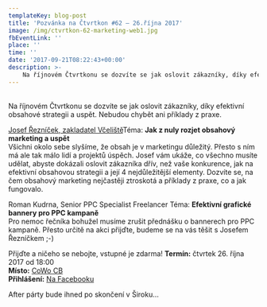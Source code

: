 ```yaml
---
templateKey: blog-post
title: 'Pozvánka na Čtvrtkon #62 – 26.října 2017'
image: /img/ctvrtkon-62-marketing-web1.jpg
fbEventLink: ''
place: ''
time: ''
date: '2017-09-21T08:22:43+00:00'
description: >-
    Na říjnovém Čtvrtkonu se dozvíte se jak oslovit zákazníky, díky efektivní obsahové strategii a uspět. Nebudou chybět ani příklady z praxe.Josef Řezníček, zakladatel VčelištěTéma: Jak...
---
```

[](http://ctvrtkon.cz/wp-content/uploads/ctvrtkon-62-marketing-web1.jpg)  
Na říjnovém Čtvrtkonu se dozvíte se jak oslovit zákazníky, díky efektivní obsahové strategii a uspět. Nebudou chybět ani příklady z praxe.

[Josef Řezníček, zakladatel Včeliště](https://vceliste.cz/)Téma: **Jak z nuly rozjet obsahový marketing a uspět**  
Všichni okolo sebe slyšíme, že obsah je v marketingu důležitý. Přesto s ním má ale tak málo lidí a projektů úspěch. Josef vám ukáže, co všechno musíte udělat, abyste dokázali oslovit zákazníka dřív, než vaše konkurence, jak na efektivní obsahovou strategii a její 4 nejdůležitější elementy. Dozvíte se, na čem obsahový marketing nejčastěji ztroskotá a příklady z praxe, co a jak fungovalo.

Roman Kudrna, Senior PPC Specialist Freelancer Téma: **Efektivní grafické bannery pro PPC kampaně**  
Pro nemoc řečníka bohužel musíme zrušit přednášku o bannerech pro PPC kampaně. Přesto určitě na akci přijďte, budeme se na vás těšit s Josefem Řezníčkem ;-)

Přijďte a ničeho se nebojte, vstupné je zdarma! **Termín:** čtvrtek 26. října 2017 od 18:00  
**Místo:** [CoWo CB](https://www.cowocb.cz)  
**Přihlášení:** [Na Facebooku](https://www.facebook.com/events/118631825456249/)[  ](http://srazy.info/ctvrtkon/7447)

After párty bude ihned po skončení v Široku…